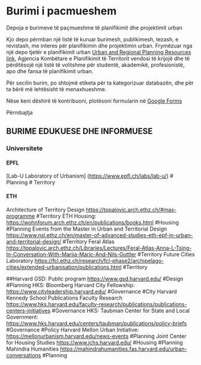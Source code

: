 # Burimi i pacmueshem 

Depoja e burimeve të paçmueshme të planifikimit dhe projektimit urban 

Kjo depo përmban një listë të kuruar burimesh, publikimesh, tezash, e revistash, me interes për planifikimin dhe projektimin urban. Frymëzuar nga një depo tjetër e planifikimit urban [Urban and Regional Planning Resources link](https://github.com/APA-Technology-Division/urban-and-regional-planning-resources/blob/main/README.md), Agjencia Kombëtare e Planifikimit të Territorit vendosi të krijojë dhe të përditësojë një listë të volitshme për studentë, akademikë, profesionistë, apo dhe fansa të planifikimit urban. 

Për secilin burim, po shtojmë etiketa për ta kategorizuar databazën, dhe për ta bërë më lehtësisht të menaxhueshme. 

Nëse keni dëshirë të kontribuoni, plotësoni formularin në [Google Forms](https://docs.google.com/forms/d/e/1FAIpQLSeR0qAMEwlsruT1Mvn7gPLFRRNKV9LfIJ8gt5d-DIG4vV3WtA/viewform?usp=sf_link) 
 
Përmbajtja

## BURIME EDUKUESE DHE INFORMUESE

### Universitete 

#### EPFL
[Lab-U Laboratory of Urbanism] (https://www.epfl.ch/labs/lab-u/) # Planning # Territory


#### ETH 
Architecture of Territory Design https://topalovic.arch.ethz.ch/#mas-programme #Territory
ETH Housing: https://wohnforum.arch.ethz.ch/en/publications/books.html #Housing #Planning
Events from the Master in Urban and Territorial Design https://www.nsl.ethz.ch/en/master-of-advanced-studies-eth-epf-in-urban-and-territorial-design/ #Territory 
Feral Atlas https://topalovic.arch.ethz.ch/Libraries/Lectures/Feral-Atlas-Anna-L-Tsing-In-Conversation-With-Marija-Maric-And-Nils-Guttler #Territory
Future Cities Laboratory https://fcl.ethz.ch/research/fcl-phase2/archipelago-cities/extended-urbanisation/publications.html  #Territory

##Harvard 
GSD: Public program https://www.gsd.harvard.edu/ #Design #Planning
HKS: Bloomberg Harvard City Fellowship: https://www.cityleadership.harvard.edu/ #Governance #City
Harvard Kennedy School Publications Faculty Research https://www.hks.harvard.edu/faculty-research/publications/publications-centers-initiatives #Governance
HKS: Taubman Center for State and Local Government: https://www.hks.harvard.edu/centers/taubman/publications/policy-briefs #Governance #Policy
Harvard Mellon Urban Initiative: https://mellonurbanism.harvard.edu/news-events #Planning
Joint Center for Housing Studies https://www.jchs.harvard.edu/ #Housing #Planning
Mahindra Humanities https://mahindrahumanities.fas.harvard.edu/urban-conversations #Planning
